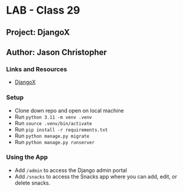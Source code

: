 # LAB - Class 29

## Project: DjangoX

## Author: Jason Christopher

### Links and Resources

* [DjangoX](https://github.com/wsvincent/djangox)

### Setup

* Clone down repo and open on local machine
* Run `python 3.11 -m venv .venv`
* Run `source .venv/bin/activate`
* Run `pip install -r requirements.txt`
* Run `python manage.py migrate`
* Run `python manage.py runserver`

### Using the App

* Add `/admin` to access the Django admin portal
* Add `/snacks` to access the Snacks app where you can add, edit, or delete snacks.